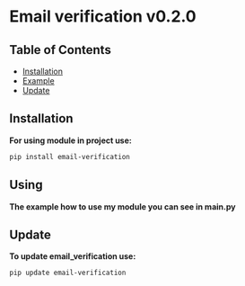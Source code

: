 # Email verification v0.2.0


## Table of Contents

- [Installation](#installation)
- [Example](#using)
- [Update](#update)

## Installation

**For using module in project use:**

   ```bash
   pip install email-verification
   ```
## Using

   **The example how to use my module you can see in main.py**

## Update

**To update email_verification use:**
```bash
pip update email-verification
```
